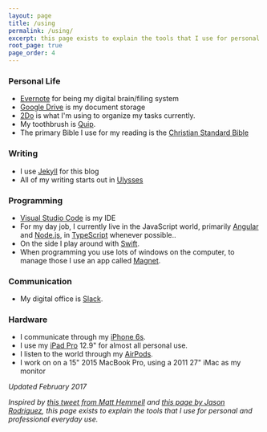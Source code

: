 ```yaml
---
layout: page
title: /using
permalink: /using/
excerpt: this page exists to explain the tools that I use for personal and professional everyday use. Current as of February 2017.
root_page: true
page_order: 4
---
```


### Personal Life

- [Evernote](https://evernote.com/) for being my digital brain/filing system
- [Google Drive](https://www.google.com/drive/) is my document storage
- [2Do](http://www.2doapp.com/) is what I'm using to organize my tasks currently.
- My toothbrush is [Quip](http://getquip.com/).
- The primary Bible I use for my reading is the [Christian Standard Bible](http://csbible.com)

### Writing

- I use [Jekyll](https://jekyllrb.com/) for this blog
- All of my writing starts out in [Ulysses](https://www.ulyssesapp.com/)

### Programming

- [Visual Studio Code](https://code.visualstudio.com/) is my IDE
- For my day job, I currently live in the JavaScript world, primarily [Angular](https://angularjs.org/) and [Node.js](https://nodejs.org/en/), in [TypeScript](https://www.typescriptlang.org/) whenever possible..
- On the side I play around with [Swift](https://swift.org/).
- When programming you use lots of windows on the computer, to manage those I use an app called [Magnet](http://magnet.crowdcafe.com).

### Communication

- My digital office is [Slack](https://slack.com/).

### Hardware

- I communicate through my [iPhone 6s](http://www.apple.com/shop/buy-iphone/iphone6s).
- I use my [iPad Pro](http://www.apple.com/ipad-pro/) 12.9" for almost all personal use.
- I listen to the world through my [AirPods](http://www.apple.com/airpods/).
- I work on on a 15" 2015 MacBook Pro, using a 2011 27" iMac as my monitor

_Updated February 2017_

_Inspired by [this tweet from Matt Hemmell](https://twitter.com/mattgemmell/status/700069800861679616) and [this page by Jason Rodriguez](http://rodriguezcommaj.com/using), this page exists to explain the tools that I use for personal and professional everyday use._